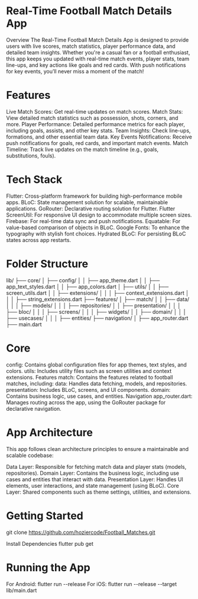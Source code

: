 # Real-Time Football Match Details App
Overview
The Real-Time Football Match Details App is designed to provide users with live scores, match statistics, player performance data, and detailed team insights. Whether you're a casual fan or a football enthusiast, this app keeps you updated with real-time match events, player stats, team line-ups, and key actions like goals and red cards. With push notifications for key events, you’ll never miss a moment of the match!

# Features
Live Match Scores: Get real-time updates on match scores.
Match Stats: View detailed match statistics such as possession, shots, corners, and more.
Player Performance: Detailed performance metrics for each player, including goals, assists, and other key stats.
Team Insights: Check line-ups, formations, and other essential team data.
Key Events Notifications: Receive push notifications for goals, red cards, and important match events.
Match Timeline: Track live updates on the match timeline (e.g., goals, substitutions, fouls).
# Tech Stack
Flutter: Cross-platform framework for building high-performance mobile apps.
BLoC: State management solution for scalable, maintainable applications.
GoRouter: Declarative routing solution for Flutter.
Flutter ScreenUtil: For responsive UI design to accommodate multiple screen sizes.
Firebase: For real-time data sync and push notifications.
Equatable: For value-based comparison of objects in BLoC.
Google Fonts: To enhance the typography with stylish font choices.
Hydrated BLoC: For persisting BLoC states across app restarts.

# Folder Structure
lib/
├── core/
│   ├── config/
│   │   ├── app_theme.dart
│   │   ├── app_text_styles.dart
│   │   ├── app_colors.dart
│   ├── utils/
│   │   ├── screen_utils.dart
│   │   ├── extensions/
│   │   │   ├── context_extensions.dart
│   │   │   ├── string_extensions.dart
├── features/
│   ├── match/
│   │   ├── data/
│   │   │   ├── models/
│   │   │   ├── repositories/
│   │   ├── presentation/
│   │   │   ├── bloc/
│   │   │   ├── screens/
│   │   │   ├── widgets/
│   │   ├── domain/
│   │   │   ├── usecases/
│   │   │   ├── entities/
├── navigation/
│   ├── app_router.dart
├── main.dart

# Core
config: Contains global configuration files for app themes, text styles, and colors.
utils: Includes utility files such as screen utilities and context extensions.
Features
match: Contains the features related to football matches, including:
data: Handles data fetching, models, and repositories.
presentation: Includes BLoC, screens, and UI components.
domain: Contains business logic, use cases, and entities.
Navigation
app_router.dart: Manages routing across the app, using the GoRouter package for declarative navigation.
# App Architecture
This app follows clean architecture principles to ensure a maintainable and scalable codebase:

Data Layer: Responsible for fetching match data and player stats (models, repositories).
Domain Layer: Contains the business logic, including use cases and entities that interact with data.
Presentation Layer: Handles UI elements, user interactions, and state management (using BLoC).
Core Layer: Shared components such as theme settings, utilities, and extensions.

# Getting Started
git clone https://github.com/hoziercode/Football_Matches.git

Install Dependencies
flutter pub get

# Running the App
For Android:
    flutter run --release
For iOS:
    flutter run --release --target lib/main.dart




